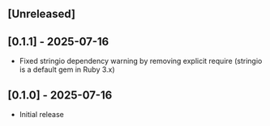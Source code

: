 ## [Unreleased]

## [0.1.1] - 2025-07-16

- Fixed stringio dependency warning by removing explicit require (stringio is a default gem in Ruby 3.x)

## [0.1.0] - 2025-07-16

- Initial release
